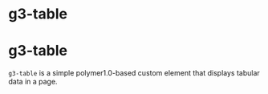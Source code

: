# g3-table

g3-table
============

`g3-table` is a simple polymer1.0-based custom element that displays tabular data in a page.
